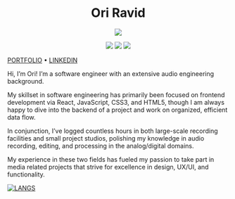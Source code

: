 <h1 align="center">Ori Ravid</h4>

<p align="center">
  <img src="https://media0.giphy.com/media/ZVik7pBtu9dNS/giphy.gif">
</p>


<p align="center">
<a href= "https://dev.to/ari_hacks"><img src="https://img.icons8.com/windows/32/000000/dev.png"/></a>
<a href= "https://twitter.com/ari_hacks"><img src="https://img.icons8.com/material-outlined/32/000000/twitter.png"/></a>
<a href= "https://ko-fi.com/ari_hacks"><img src="https://img.icons8.com/pastel-glyph/32/000000/like--v1.png"/></a>
</p>

[PORTFOLIO](www.oriravid.com) • [LINKEDIN](https://www.linkedin.com/in/oriravid/) 

Hi, I’m Ori! I’m a software engineer with an extensive audio engineering background.

My skillset in software engineering has primarily been focused on frontend development via React, JavaScript, CSS3, and HTML5, though I am always happy to dive into the backend of a project and work on organized, efficient data flow.

In conjunction, I’ve logged countless hours in both large-scale recording facilities and small project studios, polishing my knowledge in audio recording, editing, and processing in the analog/digital domains.

My experience in these two fields has fueled my passion to take part in media related projects that strive for excellence in design, UX/UI, and functionality. 

[![LANGS](https://github-readme-stats.vercel.app/api/top-langs/?username=oriravid&layout=compact)](https://github.com/anuraghazra/github-readme-stats)
